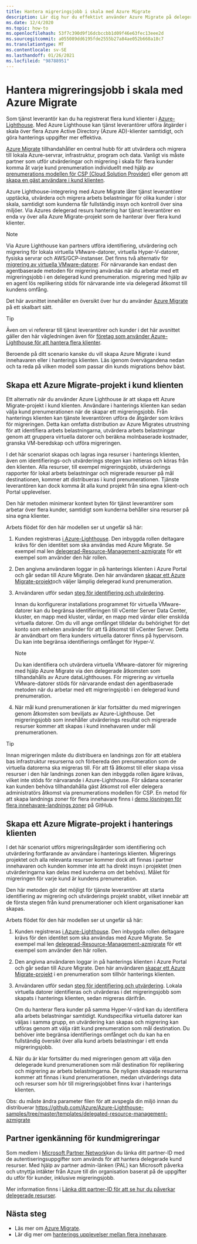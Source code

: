 ```yaml
---
title: Hantera migreringsjobb i skala med Azure Migrate
description: Lär dig hur du effektivt använder Azure Migrate på delegerade kund resurser.
ms.date: 12/4/2020
ms.topic: how-to
ms.openlocfilehash: 53f7c390d9f16dcbccbb1d09f46e63fec13eee2d
ms.sourcegitcommit: a055089dd6195fde2555b27a84ae052b668a18c7
ms.translationtype: MT
ms.contentlocale: sv-SE
ms.lasthandoff: 01/26/2021
ms.locfileid: "98788951"
---
```

# <a name="manage-migration-projects-at-scale-with-azure-migrate"></a>Hantera migreringsjobb i skala med Azure Migrate

Som tjänst leverantör kan du ha registrerat flera kund klienter i [Azure-Lighthouse](../overview.md). Med Azure Lighthouse kan tjänst leverantörer utföra åtgärder i skala över flera Azure Active Directory (Azure AD)-klienter samtidigt, och göra hanterings uppgifter mer effektiva.

[Azure Migrate](../../migrate/migrate-services-overview.md) tillhandahåller en central hubb för att utvärdera och migrera till lokala Azure-servrar, infrastruktur, program och data. Vanligt vis måste partner som utför utvärderingar och migrering i skala för flera kunder komma åt varje kund prenumeration individuellt med hjälp av [prenumerations modellen för CSP (Cloud Solution Provider)](/partner-center/customers-revoke-admin-privileges) eller genom att [skapa en gäst användare i kund klienten](../../active-directory/external-identities/what-is-b2b.md).

Azure Lighthouse-integrering med Azure Migrate låter tjänst leverantörer upptäcka, utvärdera och migrera arbets belastningar för olika kunder i stor skala, samtidigt som kunderna får fullständig insyn och kontroll över sina miljöer. Via Azures delegerad resurs hantering har tjänst leverantörer en enda vy över alla Azure Migrate-projekt som de hanterar över flera kund klienter.

> [!NOTE]
> Via Azure Lighthouse kan partners utföra identifiering, utvärdering och migrering för lokala virtuella VMware-datorer, virtuella Hyper-V-datorer, fysiska servrar och AWS/GCP-instanser. Det finns två alternativ för [migrering av virtuella VMware-datorer](../../migrate/server-migrate-overview.md). För närvarande kan endast den agentbaserade metoden för migrering användas när du arbetar med ett migreringsjobb i en delegerad kund prenumeration. migrering med hjälp av en agent lös replikering stöds för närvarande inte via delegerad åtkomst till kundens omfång.

Det här avsnittet innehåller en översikt över hur du använder [Azure Migrate](../../migrate/migrate-services-overview.md) på ett skalbart sätt.

> [!TIP]
> Även om vi refererar till tjänst leverantörer och kunder i det här avsnittet gäller den här vägledningen även för [företag som använder Azure-Lighthouse för att hantera flera klienter](../concepts/enterprise.md).

Beroende på ditt scenario kanske du vill skapa Azure Migrate i kund innehavaren eller i hanterings klienten. Läs igenom övervägandena nedan och ta reda på vilken modell som passar din kunds migrations behov bäst.

## <a name="create-an-azure-migrate-project-in-the-customer-tenant"></a>Skapa ett Azure Migrate-projekt i kund klienten

Ett alternativ när du använder Azure Lighthouse är att skapa ett Azure Migrate-projekt i kund klienten. Användare i hanterings klienten kan sedan välja kund prenumerationen när de skapar ett migreringsjobb. Från hanterings klienten kan tjänste leverantören utföra de åtgärder som krävs för migreringen. Detta kan omfatta distribution av Azure Migrates utrustning för att identifiera arbets belastningarna, utvärdera arbets belastningar genom att gruppera virtuella datorer och beräkna molnbaserade kostnader, granska VM-beredskap och utföra migreringen.

I det här scenariot skapas och lagras inga resurser i hanterings klienten, även om identifierings-och utvärderings stegen kan initieras och köras från den klienten. Alla resurser, till exempel migreringsjobb, utvärderings rapporter för lokal arbets belastningar och migrerade resurser på mål destinationen, kommer att distribueras i kund prenumerationen. Tjänste leverantören kan dock komma åt alla kund projekt från sina egna klient-och Portal upplevelser.

Den här metoden minimerar kontext byten för tjänst leverantörer som arbetar över flera kunder, samtidigt som kunderna behåller sina resurser på sina egna klienter.

Arbets flödet för den här modellen ser ut ungefär så här:

1. Kunden registreras [i Azure-Lighthouse](onboard-customer.md). Den inbyggda rollen deltagare krävs för den identitet som ska användas med Azure Migrate. Se exempel mal len [delegerad-Resource-Management-azmigrate](https://github.com/Azure/Azure-Lighthouse-samples/tree/master/templates/delegated-resource-management-azmigrate) för ett exempel som använder den här rollen.
1. Den angivna användaren loggar in på hanterings klienten i Azure Portal och går sedan till Azure Migrate. Den här användaren [skapar ett Azure Migrate-projekt](../../migrate/create-manage-projects.md)och väljer lämplig delegerad kund prenumeration.
1. Användaren utför sedan [steg för identifiering och utvärdering](../../migrate/tutorial-discover-vmware.md).

   Innan du konfigurerar installations programmet för virtuella VMware-datorer kan du begränsa identifieringen till vCenter Server Data Center, kluster, en mapp med kluster, värdar, en mapp med värdar eller enskilda virtuella datorer. Om du vill ange omfånget tilldelar du behörighet för det konto som enheten använder för att få åtkomst till vCenter Server. Detta är användbart om flera kunders virtuella datorer finns på hypervisorn. Du kan inte begränsa identifierings omfånget för Hyper-V.

    > [!NOTE]
    > Du kan identifiera och utvärdera virtuella VMware-datorer för migrering med hjälp Azure Migrate via den delegerade åtkomsten som tillhandahålls av Azure dataLighthouses. För migrering av virtuella VMware-datorer stöds för närvarande endast den agentbaserade metoden när du arbetar med ett migreringsjobb i en delegerad kund prenumeration.

1. När mål kund prenumerationen är klar fortsätter du med migreringen genom åtkomsten som beviljats av Azure-Lighthouse. Det migreringsjobb som innehåller utvärderings resultat och migrerade resurser kommer att skapas i kund innehavaren under mål prenumerationen.

> [!TIP]
> Innan migreringen måste du distribuera en landnings zon för att etablera bas infrastruktur resurserna och förbereda den prenumeration som de virtuella datorerna ska migreras till. För att få åtkomst till eller skapa vissa resurser i den här landnings zonen kan den inbyggda rollen ägare krävas, vilket inte stöds för närvarande i Azure-Lighthouse. För sådana scenarier kan kunden behöva tillhandahålla gäst åtkomst roll eller delegera administratörs åtkomst via prenumerations modellen för CSP. En metod för att skapa landnings zoner för flera innehavare finns i [demo lösningen för flera innehavare-landnings zoner](https://github.com/Azure/Multi-tenant-Landing-Zones) på GitHub.

## <a name="create-an-azure-migrate-project-in-the-managing-tenant"></a>Skapa ett Azure Migrate-projekt i hanterings klienten

I det här scenariot utförs migreringsåtgärder som identifiering och utvärdering fortfarande av användare i hanterings klienten. Migrerings projektet och alla relevanta resurser kommer dock att finnas i partner innehavaren och kunden kommer inte att ha direkt insyn i projektet (men utvärderingarna kan delas med kunderna om det behövs). Målet för migreringen för varje kund är kundens prenumeration.

Den här metoden gör det möjligt för tjänste leverantörer att starta identifiering av migrering och utvärderings projekt snabbt, vilket innebär att de första stegen från kund prenumerationer och klient organisationer kan skapas.

Arbets flödet för den här modellen ser ut ungefär så här:

1. Kunden registreras [i Azure-Lighthouse](onboard-customer.md). Den inbyggda rollen deltagare krävs för den identitet som ska användas med Azure Migrate. Se exempel mal len [delegerad-Resource-Management-azmigrate](https://github.com/Azure/Azure-Lighthouse-samples/tree/master/templates/delegated-resource-management-azmigrate) för ett exempel som använder den här rollen.
1. Den angivna användaren loggar in på hanterings klienten i Azure Portal och går sedan till Azure Migrate. Den här användaren [skapar ett Azure Migrate-projekt](../../migrate/create-manage-projects.md) i en prenumeration som tillhör hanterings klienten.
1. Användaren utför sedan [steg för identifiering och utvärdering](../../migrate/tutorial-discover-vmware.md). Lokala virtuella datorer identifieras och utvärderas i det migreringsjobb som skapats i hanterings klienten, sedan migreras därifrån.

   Om du hanterar flera kunder på samma Hyper-V-värd kan du identifiera alla arbets belastningar samtidigt. Kundspecifika virtuella datorer kan väljas i samma grupp, en utvärdering kan skapas och migrering kan utföras genom att välja rätt kund prenumeration som mål destination. Du behöver inte begränsa identifierings omfånget och du kan ha en fullständig översikt över alla kund arbets belastningar i ett enda migreringsjobb.

1. När du är klar fortsätter du med migreringen genom att välja den delegerade kund prenumerationen som mål destination för replikering och migrering av arbets belastningarna. De nyligen skapade resurserna kommer att finnas i kund prenumerationen, medan utvärderings data och resurser som hör till migreringsjobbet finns kvar i hanterings klienten.

Obs: du måste ändra parameter filen för att avspegla din miljö innan du distribuerar https://github.com/Azure/Azure-Lighthouse-samples/tree/master/templates/delegated-resource-management-azmigrate

## <a name="partner-recognition-for-customer-migrations"></a>Partner igenkänning för kundmigreringar

Som medlem i [Microsoft Partner Network](https://partner.microsoft.com)kan du länka ditt partner-ID med de autentiseringsuppgifter som används för att hantera delegerade kund resurser. Med hjälp av partner admin-länken (PAL) kan Microsoft påverka och utnyttja intäkter från Azure till din organisation baserat på de uppgifter du utför för kunder, inklusive migreringsjobb.

Mer information finns i [Länka ditt partner-ID för att se hur du påverkar delegerade resurser](partner-earned-credit.md).

## <a name="next-steps"></a>Nästa steg

- Läs mer om [Azure Migrate](../../migrate/migrate-services-overview.md).
- Lär dig mer om [hanterings upplevelser mellan flera innehavare](../concepts/cross-tenant-management-experience.md).